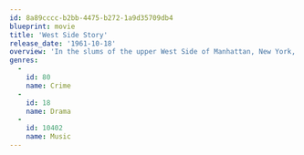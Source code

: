 ```yaml
---
id: 8a89cccc-b2bb-4475-b272-1a9d35709db4
blueprint: movie
title: 'West Side Story'
release_date: '1961-10-18'
overview: 'In the slums of the upper West Side of Manhattan, New York, a gang of Polish-American teenagers called the Jets compete with a rival gang of recently immigrated Puerto Ricans, the Sharks, to "own" the neighborhood streets. Tensions are high between the gangs but two kids, one from each rival gang, fall in love leading to tragedy.'
genres:
  -
    id: 80
    name: Crime
  -
    id: 18
    name: Drama
  -
    id: 10402
    name: Music
---
```

